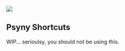 ![](https://img.shields.io/badge/Foundry-v0.6.2-informational)
## Psyny Shortcuts

WIP... serioulsy, you should not be using this.